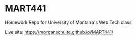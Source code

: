 # MART441
Homework Repo for University of Montana's Web Tech class

Live site: https://morganschulte.github.io/MART441/
